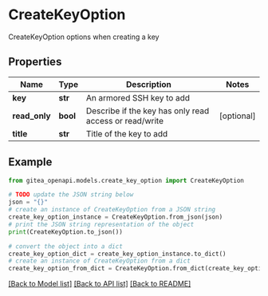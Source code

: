 # CreateKeyOption

CreateKeyOption options when creating a key

## Properties

Name | Type | Description | Notes
------------ | ------------- | ------------- | -------------
**key** | **str** | An armored SSH key to add | 
**read_only** | **bool** | Describe if the key has only read access or read/write | [optional] 
**title** | **str** | Title of the key to add | 

## Example

```python
from gitea_openapi.models.create_key_option import CreateKeyOption

# TODO update the JSON string below
json = "{}"
# create an instance of CreateKeyOption from a JSON string
create_key_option_instance = CreateKeyOption.from_json(json)
# print the JSON string representation of the object
print(CreateKeyOption.to_json())

# convert the object into a dict
create_key_option_dict = create_key_option_instance.to_dict()
# create an instance of CreateKeyOption from a dict
create_key_option_from_dict = CreateKeyOption.from_dict(create_key_option_dict)
```
[[Back to Model list]](../README.md#documentation-for-models) [[Back to API list]](../README.md#documentation-for-api-endpoints) [[Back to README]](../README.md)


